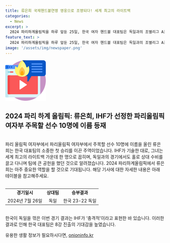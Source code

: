```yaml
---
title: 류은희 국제핸드볼연맹 영웅으로 조명되다! 세계 최고의 라이트백
categories:
  - News
excerpt: >
  2024 파리하계올림픽을 하루 앞둔 25일, 한국 여자 핸드볼 대표팀은 독일과의 조별리그 A조 1차전에서 높은 전력 차를 뚫고 23-22로 승리했다. 이를 이끈 주인공은 류은희로, IHF가 주목하는 파리올림픽에 참가하는 여자부 선수 10명에 올랐다. 키 차이와 체격 조건에서 불리한 상황임에도 불구하고, 헨리크 시그넬 감독의 과감한 전술과 류은희의 홀로 상대 수비를 끌며 동료에게 기회를 내준 뛰어난 경기력을 바탕으로 했던 승리는 IHF가 충격적이라고 평가한 만큼 큰 주목을 받았다. 
feature_text: >
  2024 파리하계올림픽을 하루 앞둔 25일, 한국 여자 핸드볼 대표팀은 독일과의 조별리그 A조 1차전에서 높은 전력 차를 뚫고 23-22로 승리했다. 이를 이끈 주인공은 류은희로, IHF가 주목하는 파리올림픽에 참가하는 여자부 선수 10명에 올랐다. 키 차이와 체격 조건에서 불리한 상황임에도 불구하고, 헨리크 시그넬 감독의 과감한 전술과 류은희의 홀로 상대 수비를 끌며 동료에게 기회를 내준 뛰어난 경기력을 바탕으로 했던 승리는 IHF가 충격적이라고 평가한 만큼 큰 주목을 받았다. 
image: '/assets/img/newspaper.png'
---
```


<p><img src="/assets/img/news.png" alt="rentncar 속보" /></p>

<h2 data-ke-size="size26">2024 파리 하계 올림픽: 류은희, IHF가 선정한 파리올림픽 여자부 주목할 선수 10명에 이름 등재</h2>

<p><br>
파리 올림픽 여자부에서 파리올림픽 여자부에서 주목할 선수 10명에 이름을 올린 류은희는 한국 대표팀의 소중한 첫 승리를 이끈 주역이었습니다. IHF가 기술한 대로, 그녀는 세계 최고의 라이트백 가운데 한 명으로 꼽히며, 독일과의 경기에서도 홀로 상대 수비를 끌고 다니며 팀에 큰 공헌을 했던 것으로 알려졌습니다. 2024 파리하계올림픽에서 류은희는 아주 중요한 역할을 할 것으로 기대됩니다. 해당 기사에 대한 자세한 내용은 아래 테이블을 참고해주세요.
<br>
<br></p>

<table>
  <tr>
    <td style="text-align: center; height: 17px;"><b>경기일시</b></td>
    <td style="text-align: center; height: 17px;"><b>상대팀</b></td>
    <td style="text-align: center; height: 17px;"><b>승부결과</b></td>
  </tr>
  <tr>
    <td style="text-align: center; height: 17px;">2024년 7월 26일</td>
    <td style="text-align: center; height: 17px;">독일</td>
    <td style="text-align: center; height: 17px;">한국 23-22 독일</td>
  </tr>
</table>

<p><br>
한국이 독일을 꺾은 이번 경기 결과는 IHF가 ‘충격적’이라고 표현한 바 있습니다. 이러한 결과로 인해 한국 대표팀은 8강 진출의 기대감을 높였습니다.</p>
유용한 생활 정보가 필요하시다면, <a href="https://onioninfo.kr" rel="dofollow">onioninfo.kr</a>


